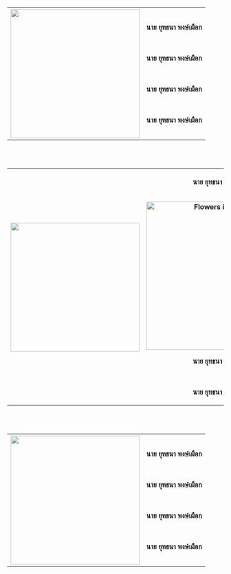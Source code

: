 <center><table>
  <tr>
    <th><img src="MGI/ARM.jpg" height="300" width="300"></th>
    <th><p align="center">นาย ยุทธนา พงษ์เผือก</p><br>
        <p align="center">นาย ยุทธนา พงษ์เผือก</p><br>
        <p align="center">นาย ยุทธนา พงษ์เผือก</p><br>
        <p align="center">นาย ยุทธนา พงษ์เผือก</p>
    </th>
  </tr>
</table></center><br><br>
<center><table>
  <tr>
    <th><img src="MGI/ARM.jpg" height="300" width="300"></th>
    <th><p align="center">นาย ยุทธนา พงษ์เผือก</p><br>
        <img src="img_chania.jpg" alt="Flowers in Chania" width="345" height="345"><br>
        <p align="center">นาย ยุทธนา พงษ์เผือก</p><br>
        <p align="center">นาย ยุทธนา พงษ์เผือก</p>
    </th>
  </tr>
</table></center><br><br>
<center><table>
  <tr>
    <th><img src="MGI/ARM.jpg" height="300" width="300"></th>
    <th><p align="center">นาย ยุทธนา พงษ์เผือก</p><br>
        <p align="center">นาย ยุทธนา พงษ์เผือก</p><br>
        <p align="center">นาย ยุทธนา พงษ์เผือก</p><br>
        <p align="center">นาย ยุทธนา พงษ์เผือก</p>
    </th>
  </tr>
</table></center><br><br>
